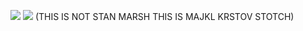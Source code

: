 ![](https://komarev.com/ghpvc/?username=your-github-username&abbreviated=true)
![](https://files.catbox.moe/slcwom.jpeg)
(THIS IS NOT STAN MARSH THIS IS MAJKL KRSTOV STOTCH)
